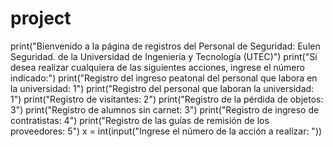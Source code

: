 # project
print("Bienvenido a la página de registros del Personal de Seguridad: Eulen Seguridad. de la Universidad de Ingeniería y Tecnología (UTEC)")
print("Si desea realizar cualquiera de las siguientes acciones, ingrese el número indicado:")
print("Registro del ingreso peatonal del personal que labora en la universidad: 1")
print("Registro del personal que laboran la universidad: 1")
print("Registro de visitantes: 2")
print("Registro de la pérdida de objetos: 3")
print("Registro de alumnos sin carnet: 3")
print("Registro de ingreso de contratistas: 4")
print("Registro de las guías de remisión de los proveedores: 5")
x = int(input("Ingrese el número de la acción a realizar: "))
